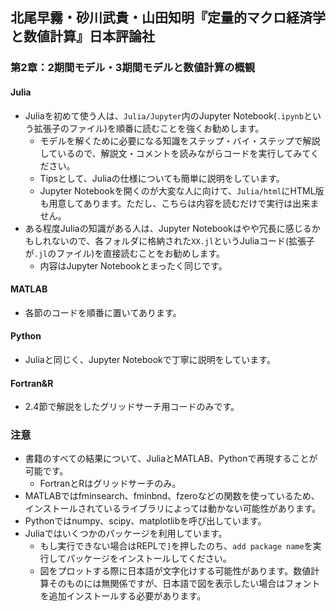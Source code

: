 ## 北尾早霧・砂川武貴・山田知明『定量的マクロ経済学と数値計算』日本評論社

### 第2章：2期間モデル・3期間モデルと数値計算の概観

#### Julia
* Juliaを初めて使う人は、`Julia/Jupyter`内のJupyter Notebook(`.ipynb`という拡張子のファイル)を順番に読むことを強くお勧めします。
  * モデルを解くために必要になる知識をステップ・バイ・ステップで解説しているので、解説文・コメントを読みながらコードを実行してみてください。
  * Tipsとして、Juliaの仕様についても簡単に説明をしています。
  * Jupyter Notebookを開くのが大変な人に向けて、`Julia/html`にHTML版も用意してあります。ただし、こちらは内容を読むだけで実行は出来ません。
* ある程度Juliaの知識がある人は、Jupyter Notebookはやや冗長に感じるかもしれないので、各フォルダに格納された`XX.jl`というJuliaコード(拡張子が`.jl`のファイル)を直接読むことをお勧めします。
  * 内容はJupyter Notebookとまったく同じです。

#### MATLAB
* 各節のコードを順番に置いてあります。

#### Python
* Juliaと同じく、Jupyter Notebookで丁寧に説明をしています。

#### Fortran&R
* 2.4節で解説をしたグリッドサーチ用コードのみです。


### 注意
* 書籍のすべての結果について、JuliaとMATLAB、Pythonで再現することが可能です。
  * FortranとRはグリッドサーチのみ。
* MATLABではfminsearch、fminbnd、fzeroなどの関数を使っているため、インストールされているライブラリによっては動かない可能性があります。
* Pythonではnumpy、scipy、matplotlibを呼び出しています。
* Juliaではいくつかのパッケージを利用しています。
  * もし実行できない場合はREPLで`]`を押したのち、`add package name`を実行してパッケージをインストールしてください。
  * 図をプロットする際に日本語が文字化けする可能性があります。数値計算そのものには無関係ですが、日本語で図を表示したい場合はフォントを追加インストールする必要があります。
